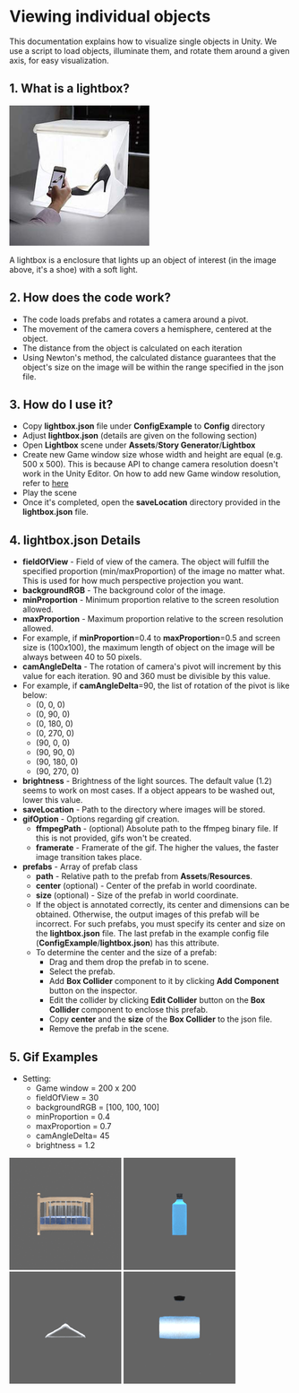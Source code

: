 # Viewing individual objects
This documentation explains how to visualize single objects in Unity. We use a script to load objects, illuminate them, and rotate them around a given axis, for easy visualization.

## 1. What is a lightbox?
![alt text](assets/lightbox.jpg "Lightbox")

A lightbox is a enclosure that lights up an object of interest (in the image above, it's a shoe) with a soft light.

## 2. How does the code work?
* The code loads prefabs and rotates a camera around a pivot.
* The movement of the camera covers a hemisphere, centered at the object.
* The distance from the object is calculated on each iteration
* Using Newton's method, the calculated distance guarantees that the object's size on the image will be within the range specified in the json file.

## 3. How do I use it?
* Copy __lightbox.json__ file under __ConfigExample__ to __Config__ directory
* Adjust __lightbox.json__ (details are given on the following section)
* Open __Lightbox__ scene under __Assets__/__Story Generator__/__Lightbox__
* Create new Game window size whose width and height are equal (e.g. 500 x 500). This is because API to change camera resolution doesn't work in the Unity Editor. On how to add new Game window resolution, refer to [here](how2render.md#13-game-window)
* Play the scene
* Once it's completed, open the __saveLocation__ directory provided in the __lightbox.json__ file.

## 4. lightbox.json Details
* __fieldOfView__ - Field of view of the camera. The object will fulfill the specified proportion (min/maxProportion) of the image no matter what. This is used for how much perspective projection you want.
* __backgroundRGB__ - The background color of the image.
* __minProportion__ - Minimum proportion relative to the screen resolution allowed.
* __maxProportion__ - Maximum proportion relative to the screen resolution allowed.
* For example, if __minProportion__=0.4 to __maxProportion__=0.5 and screen size is (100x100), the maximum length of object on the image will be always between 40 to 50 pixels.
* __camAngleDelta__ - The rotation of camera's pivot will increment by this value for each iteration. 90 and 360 must be divisible by this value.
* For example, if __camAngleDelta__=90, the list of rotation of the pivot is like below:
  * (0, 0, 0)
  * (0, 90, 0)
  * (0, 180, 0)
  * (0, 270, 0)
  * (90, 0, 0)
  * (90, 90, 0)
  * (90, 180, 0)
  * (90, 270, 0)
* __brightness__ - Brightness of the light sources. The default value (1.2) seems to work on most cases. If a object appears to be washed out, lower this value.
* __saveLocation__ - Path to the directory where images will be stored.
* __gifOption__ - Options regarding gif creation.
  * __ffmpegPath__ - (optional) Absolute path to the ffmpeg binary file. If this is not provided, gifs won't be created.
  * __framerate__ - Framerate of the gif. The higher the values, the faster image transition takes place.
* __prefabs__ - Array of prefab class
  * __path__ - Relative path to the prefab from __Assets__/__Resources__.
  * __center__ (optional) - Center of the prefab in world coordinate.
  * __size__ (optional) - Size of the prefab in world coordinate.
  * If the object is annotated correctly, its center and dimensions can be obtained. Otherwise, the output images of this prefab will be incorrect. For such prefabs, you must specify its center and size on the __lightbox.json__ file. The last prefab in the example config file (__ConfigExample__/__lightbox.json__) has this attribute.
  * To determine the center and the size of a prefab:
    * Drag and them drop the prefab in to scene.
    * Select the prefab.
    * Add __Box Collider__ component to it by clicking __Add Component__ button on the inspector.
    * Edit the collider by clicking __Edit Collider__ button on the __Box Collider__ component to enclose this prefab.
    * Copy __center__ and the __size__ of the __Box Collider__ to the json file.
    * Remove the prefab in the scene.

## 5. Gif Examples
* Setting:
  * Game window = 200 x 200
  * fieldOfView = 30
  * backgroundRGB = [100, 100, 100]
  * minProportion = 0.4
  * maxProportion = 0.7
  * camAngleDelta=  45
  * brightness = 1.2

![alt text](assets/lightbox_bed.gif "Bed")
![alt text](assets/lightbox_gin.gif "Gin")
![alt text](assets/lightbox_hanger.gif "Hanger")
![alt text](assets/lightbox_light.gif "Light")
